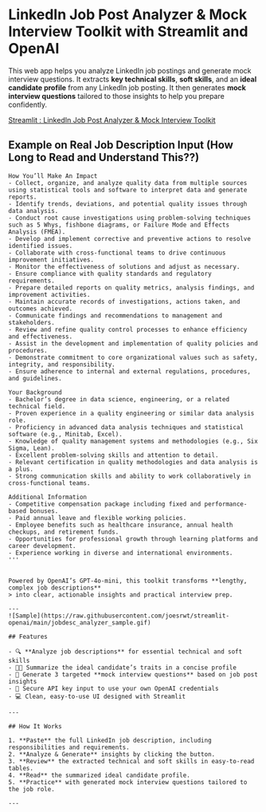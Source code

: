 # LinkedIn Job Post Analyzer & Mock Interview Toolkit with Streamlit and OpenAI

This web app helps you analyze LinkedIn job postings and generate mock interview questions. It extracts **key technical skills**, **soft skills**, and an **ideal candidate profile** from any LinkedIn job posting. It then generates **mock interview questions** tailored to those insights to help you prepare confidently.
 
 [Streamlit : LinkedIn Job Post Analyzer & Mock Interview Toolkit](https://pa4-6542118426-sorawit.streamlit.app/)


## Example on Real Job Description Input (How Long to Read and Understand This??)

```plaintext
How You’ll Make An Impact
- Collect, organize, and analyze quality data from multiple sources using statistical tools and software to interpret data and generate reports.
- Identify trends, deviations, and potential quality issues through data analysis.
- Conduct root cause investigations using problem-solving techniques such as 5 Whys, fishbone diagrams, or Failure Mode and Effects Analysis (FMEA).
- Develop and implement corrective and preventive actions to resolve identified issues.
- Collaborate with cross-functional teams to drive continuous improvement initiatives.
- Monitor the effectiveness of solutions and adjust as necessary.
- Ensure compliance with quality standards and regulatory requirements.
- Prepare detailed reports on quality metrics, analysis findings, and improvement activities.
- Maintain accurate records of investigations, actions taken, and outcomes achieved.
- Communicate findings and recommendations to management and stakeholders.
- Review and refine quality control processes to enhance efficiency and effectiveness.
- Assist in the development and implementation of quality policies and procedures.
- Demonstrate commitment to core organizational values such as safety, integrity, and responsibility.
- Ensure adherence to internal and external regulations, procedures, and guidelines.

Your Background
- Bachelor’s degree in data science, engineering, or a related technical field.
- Proven experience in a quality engineering or similar data analysis role.
- Proficiency in advanced data analysis techniques and statistical software (e.g., Minitab, Excel).
- Knowledge of quality management systems and methodologies (e.g., Six Sigma, Lean).
- Excellent problem-solving skills and attention to detail.
- Relevant certification in quality methodologies and data analysis is a plus.
- Strong communication skills and ability to work collaboratively in cross-functional teams.

Additional Information
- Competitive compensation package including fixed and performance-based bonuses.
- Paid annual leave and flexible working policies.
- Employee benefits such as healthcare insurance, annual health checkups, and retirement funds.
- Opportunities for professional growth through learning platforms and career development.
- Experience working in diverse and international environments.
'''


Powered by OpenAI’s GPT-4o-mini, this toolkit transforms **lengthy, complex job descriptions** 
> into clear, actionable insights and practical interview prep.

---
![Sample](https://raw.githubusercontent.com/joesrwt/streamlit-openai/main/jobdesc_analyzer_sample.gif) 

## Features

- 🔍 **Analyze job descriptions** for essential technical and soft skills  
- 🧑‍💼 Summarize the ideal candidate’s traits in a concise profile  
- 🎯 Generate 3 targeted **mock interview questions** based on job post insights  
- 🔐 Secure API key input to use your own OpenAI credentials  
- 💻 Clean, easy-to-use UI designed with Streamlit

---

## How It Works

1. **Paste** the full LinkedIn job description, including responsibilities and requirements.  
2. **Analyze & Generate** insights by clicking the button.  
3. **Review** the extracted technical and soft skills in easy-to-read tables.  
4. **Read** the summarized ideal candidate profile.  
5. **Practice** with generated mock interview questions tailored to the job role.

---
